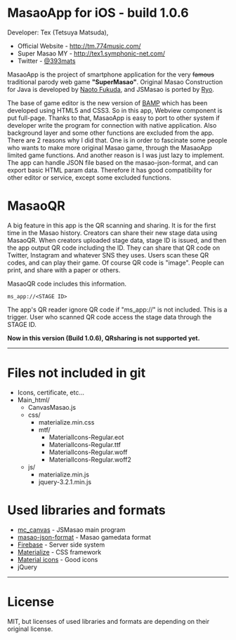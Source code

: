 # MasaoApp for iOS - build 1.0.6
Developer: Tex (Tetsuya Matsuda),
* Official Website - <http://tm.774music.com/>
* Super Masao MY - <http://tex1.symphonic-net.com/>
* Twitter - [@393mats](https://twitter.com/393Mats)

MasaoApp is the project of smartphone application for the very ~~famous~~ traditional parody web game __"SuperMasao"__. Original Masao Construction for Java is developed by [Naoto Fukuda](http://www.t3.rim.or.jp/~naoto/naoto.html), and JSMasao is ported by [Ryo](http://ryo-9399.github.io/).  

The base of game editor is the new version of  [BAMP](http://tex1.symphonic-net.com/bamp/about.html) which has been developed using HTML5 and CSS3. So in this app, Webview component is put full-page. Thanks to that, MasaoApp is easy to port to other system if developer write the program for connection with native application. Also background layer and some other functions are excluded from the app. There are 2 reasons why I did that. One is in order to fascinate some people who wants to make more original Masao game, through the MasaoApp limited game functions. And another reason is I was just lazy to implement. The app can handle JSON file based on the masao-json-format, and can export basic HTML param data. Therefore it has good compatibility for other editor or service, except some excluded functions. 

# MasaoQR
A big feature in this app is the QR scanning and sharing. It is for the first time in the Masao history. Creators can share their new stage data using MasaoQR. When creators uploaded stage data, stage ID is issued, and then the app output QR code including the ID. They can share that QR code on Twitter, Instagram and whatever SNS they uses. Users scan these QR codes, and can play their game. Of course QR code is "image". People can print, and share with a paper or others. 

MasaoQR code includes this information.
```
ms_app://<STAGE ID>
```
The app's QR reader ignore QR code if "ms_app://" is not included. This is a trigger. User who scanned QR code access the stage data through the STAGE ID.

**Now in this version (Build 1.0.6), QRsharing is not supported yet.**

---
# Files not included in git
- Icons, certificate, etc...
- Main_html/
    - CanvasMasao.js
    - css/
        - materialize.min.css
        - mtf/
            - MaterialIcons-Regular.eot
            - MaterialIcons-Regular.ttf
            - MaterialIcons-Regular.woff
            - MaterialIcons-Regular.woff2
    - js/
        - materialize.min.js
        - jquery-3.2.1.min.js

# Used libraries and formats
* [mc_canvas](http://ryo-9399.github.io/) - JSMasao main program
* [masao-json-format](https://spec.masao.space/masao-json-format/) - Masao gamedata format
* [Firebase](https://firebase.google.com/) - Server side system
* [Materialize](http://materializecss.com/) - CSS framework
* [Material icons]() - Good icons
* jQuery
---
# License
MIT, but licenses of used libraries and formats are depending on their original license.
